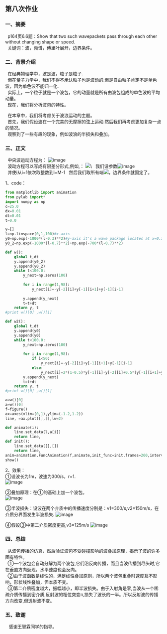 ## 第八次作业

### 一、摘要
   p164页6.6题：Show that two such wavepackets pass through each other without changing shape or speed.\
   关键词：波，频谱，傅里叶展开，边界条件。

### 二、背景介绍
   在经典物理学中，波是波，粒子是粒子.\
   但在量子力学中，我们不得不承认粒子也是波动的.但是自由粒子肯定不是单色波，因为单色波不能归一化. \
   实际上，一个粒子就是一个波包，它的动量就是所有由波包组成的单色波的平均动量。 \
   现在，我们将分析波包的特性。

   在本章中，我们将考虑关于波浪运动的主题。\
   首先，我们假设波在一个完美的无摩擦的弦上运动.然后我们再考虑更加复杂一点的情况。 \
   观察到了一些有趣的现象，例如波浪的半损失和叠加。

### 三、正文
   中央波运动方程为：
![image](https://github.com/lilyechoC/compuational_physics_2015301510036/blob/master/pictures/12-1.png)\
   波动方程可以写成有限差分形式,例如,：
![](http://latex.codecogs.com/gif.latex?y\left(i,n+1\right)=2\left[1-r^{2}\right]y\left(i,n\right)-y\left(i,n-1\right)+r^{2}\left[y\left(i+1,n\right)+y\left(i-1,n\right)\right])\
   我们设参数![image](https://github.com/lilyechoC/compuational_physics_2015301510036/blob/master/pictures/12-2.png)\
   并使i从i=1依次取整数到i=M-1
   然后我们取所有端![](http://latex.codecogs.com/gif.latex?xy\left(0,n\right)=y\left(m,n\right)=0)，边界条件就固定了。

1、code：
```python
from matplotlib import animation
from pylab import*
import numpy as np
c=25.0
dx=0.01
dt=0.01
t=0.0

y=[]
l=np.linspace(0,1,100)#x-axis
y0=np.exp(-1000*(l-0.3)**2)#y-axis it's a wave package locates at x=0.3
y0_2=np.exp(-1000*(l-0.7)**2)+np.exp(-700*(l-0.7)**2)    

def w():
    global t,dt
    y.append(y0_2)
    y.append(y0_2)
    while t<100.0:
        y_next=np.zeros(100)
       
        for i in range(1,98):
            y_next[i]=-y[-2][i]+y[-1][i+1]+y[-1][i-1]
       
        y.append(y_next)
        t=t+dt
    return y, t
#print w()[0] ,w()[1]

def w2():
    global t,dt
    y.append(y0)
    y.append(y0)
    while t<100.0:
        y_next=np.zeros(100)
       
        for i in range(1,98):
            if i<50:
                y_next[i]=-y[-2][i]+y[-1][i+1]+y[-1][i-1]
            else: 
                y_next[i]=2*(1-0.5)*y[-1][i]-y[-2][i]+0.5*(y[-1][i+1]+y[-1][i-1])
        y.append(y_next)
        t=t+dt
    return y, t
#print w()[0] ,w()[1]

a=w()[0]
a=w()[0]
f=figure()
ax=axes(xlim=(0,1),ylim=(-1.2,1.2))
line, =ax.plot([],[],lw=2)

def animate(i):
    line.set_data(l,a[i])
    return line,
def init():
    line.set_data([],[])
    return line,
anim=animation.FuncAnimation(f,animate,init_func=init,frames=200,interval=50,blit=True)#frames mean zhenshu,interval mean each frame last how long
show()
```
2、效果：\
①设波长为1m，波速为300/s，r=1.\
![image](https://github.com/lilyechoC/compuational_physics_2015301510036/blob/master/pictures/1201.gif)

②叠加原理：在①的基础上加一个波包。\
![image](https://github.com/lilyechoC/compuational_physics_2015301510036/blob/master/pictures/1202.gif)

③半波损失：设波在两个介质中的传播速度分别是：v1=300/s,v2=150m/s，在介质分界面发生半波损失.
![image](https://github.com/lilyechoC/compuational_physics_2015301510036/blob/master/pictures/1203.gif)

④假设③中第二介质密度更高,v3=125m/s
![image](https://github.com/lilyechoC/compuational_physics_2015301510036/blob/master/pictures/1204.gif)

### 四、总结
   从波包传播的仿真，然后验证波包不受碰撞影响的波叠加原理，揭示了波的许多固有特性。\
   ①一个波包会自动分解为两个波包,它们沿反向传播，而且当波传播到尽头时,它在垂直方向返现，水平速度也会反向。\
   ②由于波函数是线性的，满足线性叠加原则，所以两个波包重叠时速度互不影响，形状线性叠加，但本质不变。\
   ③第二介质密度越大，振幅越小，即半波损失。由于入射角是零,当波从一个稀疏介质传播到密介质,反射波的相位突变π,损失了波长的一半。所以反射波的传播方向改变,但透射波不变。
    
### 五、致谢
    感谢王智霖同学的指导。

